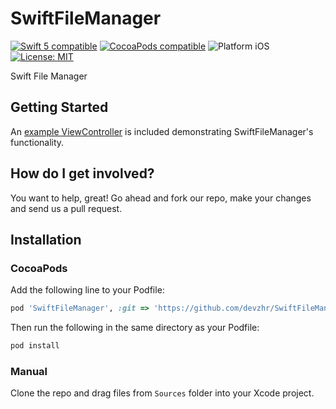 # SwiftFileManager

<p align="left">
	<a href="https://developer.apple.com/swift"><img src="https://img.shields.io/badge/Swift_5-compatible-4BC51D.svg?style=flat" alt="Swift 5 compatible" /></a>
	<a href="https://cocoapods.org/pods/ScrollableDatepicker"><img src="https://img.shields.io/badge/pod-2.2.0-blue.svg" alt="CocoaPods compatible" /></a>
	<img src="https://img.shields.io/badge/platform-iOS-blue.svg?style=flat" alt="Platform iOS" />
	<a href="https://raw.githubusercontent.com/devzhr/SwiftFileManager/master/LICENSE"><img src="http://img.shields.io/badge/license-MIT-blue.svg?style=flat" alt="License: MIT" /></a>
</p>
Swift File Manager 

## Getting Started

An [example ViewController](https://github.com/devzhr/SwiftFileManager/blob/master/Example/Example-SwiftFileManager/ViewController.swift) is included demonstrating SwiftFileManager's functionality.

## How do I get involved?

You want to help, great! Go ahead and fork our repo, make your changes and send us a pull request.


## Installation

### CocoaPods

Add the following line to your Podfile:

```ruby
pod 'SwiftFileManager', :git => 'https://github.com/devzhr/SwiftFileManager.git', :tag => '0.0.1'
```
Then run the following in the same directory as your Podfile:

```ruby
pod install
```
### Manual

Clone the repo and drag files from `Sources` folder into your Xcode project.
